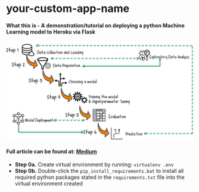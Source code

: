 # your-custom-app-name
#### What this is - A demonstration/tutorial on deploying a python Machine Learning model to Heroku via Flask 
![ml_life_cycle](https://github.com/incubated-geek-cc/mental-healthcare-predictors/blob/main/ml_life_cycle.png)
#### Full article can be found at: [Medium](https://github.com/incubated-geek-cc/mental-healthcare-predictors/blob/main/Predict%20Likelihood%20of%20Seeking%20Mental%20Healthcare%20Treatment.ipynb)

* **Step 0a.** Create virtual environment by running: `virtualenv .env` 
* **Step 0b.** Double-click the `pip_install_requirements.bat` to install all required python packages stated in the `requirements.txt` file into the virtual environment created